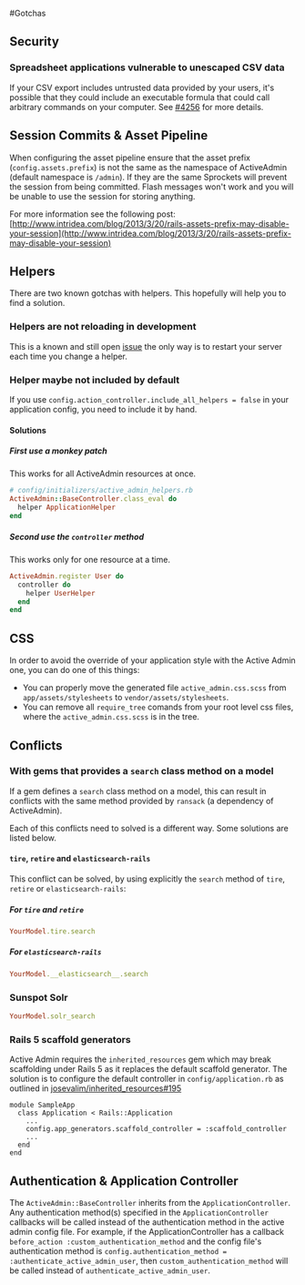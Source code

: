 #Gotchas

## Security

### Spreadsheet applications vulnerable to unescaped CSV data

If your CSV export includes untrusted data provided by your users, it's possible that they could include an executable formula that could call arbitrary commands on your computer. See [#4256](https://github.com/activeadmin/activeadmin/issues/4256) for more details.

## Session Commits & Asset Pipeline

When configuring the asset pipeline ensure that the asset prefix 
(`config.assets.prefix`) is not the same as the namespace of ActiveAdmin 
(default namespace is `/admin`). If they are the same Sprockets will prevent the 
session from being committed. Flash messages won't work and you will be unable to 
use the session for storing anything.

For more information see the following post: 
[http://www.intridea.com/blog/2013/3/20/rails-assets-prefix-may-disable-your-session](http://www.intridea.com/blog/2013/3/20/rails-assets-prefix-may-disable-your-session)

## Helpers

There are two known gotchas with helpers. This hopefully will help you to
find a solution.

### Helpers are not reloading in development

This is a known and still open [issue](https://github.com/activeadmin/activeadmin/issues/697)
the only way is to restart your server each time you change a helper.

### Helper maybe not included by default

If you use `config.action_controller.include_all_helpers = false` in your application config, 
you need to include it by hand.

#### Solutions

##### First use a monkey patch

This works for all ActiveAdmin resources at once.

```ruby
# config/initializers/active_admin_helpers.rb
ActiveAdmin::BaseController.class_eval do
  helper ApplicationHelper
end
```

##### Second use the `controller` method

This works only for one resource at a time.

```ruby
ActiveAdmin.register User do
  controller do
    helper UserHelper
  end
end
```

## CSS

In order to avoid the override of your application style with the Active Admin one, you can do one of this things:
* You can properly move the generated file `active_admin.css.scss` from `app/assets/stylesheets` to `vendor/assets/stylesheets`.
* You can remove all `require_tree` comands from your root level css files, where the `active_admin.css.scss` is in the tree.

## Conflicts

### With gems that provides a `search` class method on a model

If a gem defines a `search` class method on a model, this can result in conflicts 
with the same method provided by `ransack` (a dependency of ActiveAdmin).

Each of this conflicts need to solved is a different way. Some solutions are 
listed below.

#### `tire`, `retire` and `elasticsearch-rails`

This conflict can be solved, by using explicitly the `search` method of `tire`, 
`retire` or `elasticsearch-rails`:

##### For `tire` and `retire`

```ruby
YourModel.tire.search
```

##### For `elasticsearch-rails`

```ruby
YourModel.__elasticsearch__.search
```

### Sunspot Solr

```ruby
YourModel.solr_search
```

### Rails 5 scaffold generators

Active Admin requires the `inherited_resources` gem which may break scaffolding under Rails 5 as it replaces the default scaffold generator. The solution is to configure the default controller in `config/application.rb` as outlined in [josevalim/inherited_resources#195](https://github.com/josevalim/inherited_resources/issues/195)

```
module SampleApp
  class Application < Rails::Application
    ...
    config.app_generators.scaffold_controller = :scaffold_controller
    ...
  end
end
```


## Authentication & Application Controller

The `ActiveAdmin::BaseController` inherits from the `ApplicationController`. Any authentication method(s) specified in the `ApplicationController` callbacks will be called instead of the authentication method in the active admin config file. For example, if the ApplicationController has a callback `before_action :custom_authentication_method` and the config file's authentication method is `config.authentication_method = :authenticate_active_admin_user`, then `custom_authentication_method` will be called instead of `authenticate_active_admin_user`.
